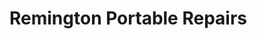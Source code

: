 <!-- TITLE: Remington Portable Repairs -->
<!-- SUBTITLE: This should apply to portable 1/2/3 -->

# Remington Portable Repairs